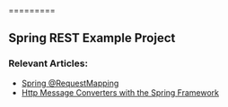 =========

## Spring REST Example Project


### Relevant Articles: 
- [Spring @RequestMapping](http://www.baeldung.com/spring-requestmapping)
- [Http Message Converters with the Spring Framework](http://www.baeldung.com/spring-httpmessageconverter-rest)

